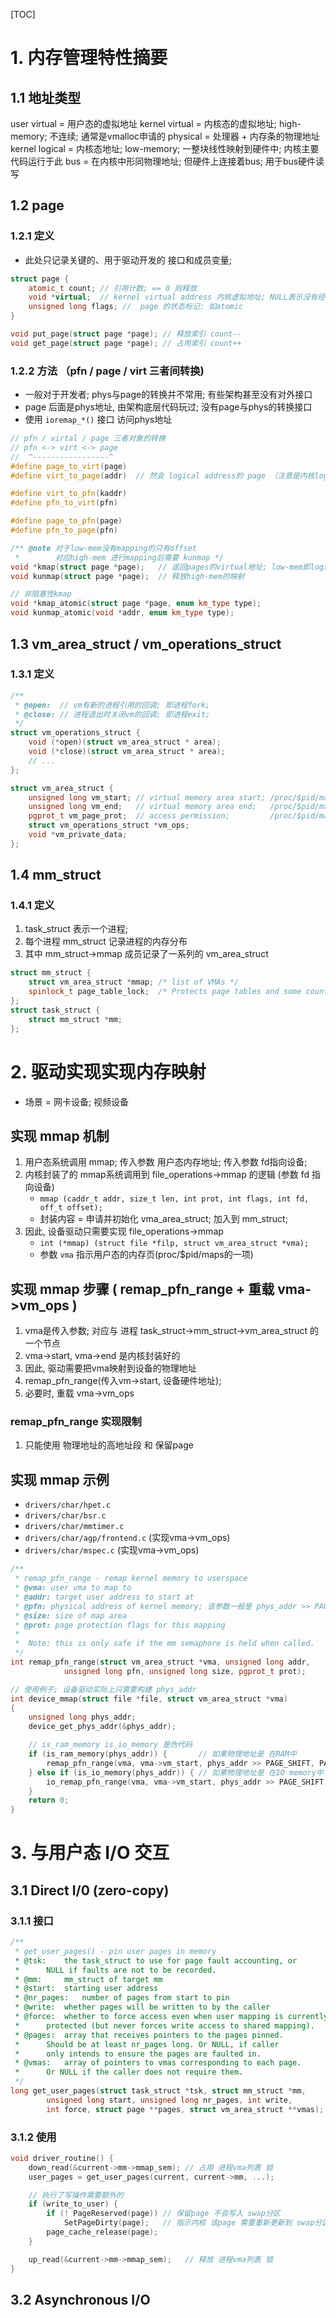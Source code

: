[TOC]
# 1. 内存管理特性摘要
## 1.1 地址类型
user virtual    = 用户态的虚拟地址
kernel virtual  = 内核态的虚拟地址; high-memory; 不连续; 通常是vmalloc申请的
physical        = 处理器 + 内存条的物理地址
kernel logical  = 内核态地址; low-memory; 一整块线性映射到硬件中; 内核主要代码运行于此
bus             = 在内核中形同物理地址; 但硬件上连接着bus; 用于bus硬件读写
## 1.2  page
### 1.2.1 定义
+ 此处只记录关键的、用于驱动开发的 接口和成员变量;
```c++
struct page {
    atomic_t count; // 引用计数; == 0 则释放
    void *virtual;  // kernel virtual address 内核虚拟地址; NULL表示没有经过映射(kmap)
    unsigned long flags; //  page 的状态标记: 如atomic
}

void put_page(struct page *page); // 释放索引 count--
void get_page(struct page *page); // 占用索引 count++
```
### 1.2.2 方法 （pfn / page / virt 三者间转换)
+ 一般对于开发者; phys与page的转换并不常用; 有些架构甚至没有对外接口
+ page 后面是phys地址, 由架构底层代码玩过; 没有page与phys的转换接口
+ 使用 `ioremap_*()` 接口 访问phys地址
```c++
// pfn / virtal / page 三者对象的转换
// pfn <-> virt <-> page
//  ^-----------------^
#define page_to_virt(page)
#define virt_to_page(addr)	// 然会 logical address的 page （注意是内核logical地址; 不是内核virtual地址)

#define virt_to_pfn(kaddr)
#define pfn_to_virt(pfn)

#define page_to_pfn(page)
#define pfn_to_page(pfn)

/** @note 对于low-mem没有mapping的只有offset
 *        对应high-mem 进行mapping后需要 kunmap */
void *kmap(struct page *page);   // 返回pages的virtual地址; low-mem即logical address; high-mem则建立映射
void kunmap(struct page *page);  // 释放high-mem的映射

// 非阻塞性kmap
void *kmap_atomic(struct page *page, enum km_type type);
void kunmap_atomic(void *addr, enum km_type type);
```

## 1.3 vm_area_struct / vm_operations_struct
### 1.3.1 定义
```c++
/**
 * @open:  // vm有新的进程引用的回调; 即进程fork;
 * @close: // 进程退出时关闭vm的回调; 即进程exit;
 */
struct vm_operations_struct {
    void (*open)(struct vm_area_struct * area);
	void (*close)(struct vm_area_struct * area);
    // ...
};

struct vm_area_struct {
    unsigned long vm_start; // virtual memory area start; /proc/$pid/maps 第一列
    unsigned long vm_end;   // virtual memory area end;   /proc/$pid/maps 第二列
    pgprot_t vm_page_prot;  // access permission;         /proc/$pid/maps 第三列
    struct vm_operations_struct *vm_ops;
    void *vm_private_data;
};
```

## 1.4 mm_struct
### 1.4.1 定义
1. task_struct 表示一个进程;
2. 每个进程 mm_struct 记录进程的内存分布
3. 其中 mm_struct->mmap 成员记录了一系列的 vm_area_struct
```c++
struct mm_struct {
    struct vm_area_struct *mmap; /* list of VMAs */
    spinlock_t page_table_lock;  /* Protects page tables and some counters */ /* 例如: 驱动改写用户进程的映射 */
};
struct task_struct {
    struct mm_struct *mm;
};
```

# 2. 驱动实现实现内存映射
+ 场景 = 网卡设备; 视频设备
## 实现 mmap 机制
1. 用户态系统调用 mmap; 传入参数 用户态内存地址; 传入参数 fd指向设备;
2. 内核封装了的 mmap系统调用到 file_operations->mmap 的逻辑 (参数 fd 指向设备)
    + `mmap (caddr_t addr, size_t len, int prot, int flags, int fd, off_t offset);`
    + 封装内容 = 申请并初始化 vma_area_struct; 加入到 mm_struct;
3. 因此, 设备驱动只需要实现 file_operations->mmap
    + `int (*mmap) (struct file *filp, struct vm_area_struct *vma);`
    + 参数 `vma` 指示用户态的内存页(proc/$pid/maps的一项)

## 实现 mmap 步骤 ( remap_pfn_range + 重载 vma->vm_ops )
1. vma是传入参数; 对应与 进程 task_struct->mm_struct->vm_area_struct 的一个节点
2. vma->start, vma->end 是内核封装好的
3. 因此, 驱动需要把vma映射到设备的物理地址
4. remap_pfn_range(传入vm->start, 设备硬件地址);
5. 必要时, 重载 vma->vm_ops
### remap_pfn_range 实现限制
1. 只能使用 物理地址的高地址段 和 保留page

## 实现 mmap 示例
+ `drivers/char/hpet.c`
+ `drivers/char/bsr.c`
+ `drivers/char/mmtimer.c`
+ `drivers/char/agp/frontend.c` (实现vma->vm_ops)
+ `drivers/char/mspec.c`        (实现vma->vm_ops)
```c++
/**
 * remap_pfn_range - remap kernel memory to userspace
 * @vma: user vma to map to
 * @addr: target user address to start at
 * @pfn: physical address of kernel memory; 该参数一般是 phys_addr >> PAGE_SIZE
 * @size: size of map area
 * @prot: page protection flags for this mapping
 *
 *  Note: this is only safe if the mm semaphore is held when called.
 */
int remap_pfn_range(struct vm_area_struct *vma, unsigned long addr,
		    unsigned long pfn, unsigned long size, pgprot_t prot);

// 使用例子; 设备驱动实际上只需要构建 phys_addr
int device_mmap(struct file *file, struct vm_area_struct *vma)
{
    unsigned long phys_addr;
    device_get_phys_addr(&phys_addr);

    // is_ram_memory is_io_memory 是伪代码
    if (is_ram_memory(phys_addr)) {       // 如果物理地址是 在RAM中
        remap_pfn_range(vma, vma->vm_start, phys_addr >> PAGE_SHIFT, PAGE_SIZE, vma->vm_page_prot);
    } else if (is_io_memory(phys_addr)) { // 如果物理地址是 在IO memory中
        io_remap_pfn_range(vma, vma->vm_start, phys_addr >> PAGE_SHIFT, PAGE_SIZE, vma->vm_page_prot);
    }
    return 0;
}
```

# 3. 与用户态 I/O 交互
## 3.1 Direct I/0 (zero-copy)
### 3.1.1 接口
```c++
/**
 * get_user_pages() - pin user pages in memory                          <-- 获取用户进程 page
 * @tsk:	the task_struct to use for page fault accounting, or
 *		NULL if faults are not to be recorded.
 * @mm:		mm_struct of target mm
 * @start:	starting user address
 * @nr_pages:	number of pages from start to pin                       <-- 指示传出数组的长度
 * @write:	whether pages will be written to by the caller
 * @force:	whether to force access even when user mapping is currently
 *		protected (but never forces write access to shared mapping).
 * @pages:	array that receives pointers to the pages pinned.           <-- 传出参数
 *		Should be at least nr_pages long. Or NULL, if caller
 *		only intends to ensure the pages are faulted in.
 * @vmas:	array of pointers to vmas corresponding to each page.       <-- 传出参数
 *		Or NULL if the caller does not require them.
 */
long get_user_pages(struct task_struct *tsk, struct mm_struct *mm,
	    unsigned long start, unsigned long nr_pages, int write,
		int force, struct page **pages, struct vm_area_struct **vmas);
```
### 3.1.2 使用
```c++
void driver_routine() {
    down_read(&current->mm->mmap_sem); // 占用 进程vma列表 锁
    user_pages = get_user_pages(current, current->mm, ...);

    // 执行了写操作需要额外的
    if (write_to_user) {
        if (! PageReserved(page)) // 保留page 不会写入 swap分区
            SetPageDirty(page);   // 指示内核 该page 需要重新更新到 swap分区中(如果swap分区中存在)
        page_cache_release(page);
    }

    up_read(&current->mm->mmap_sem);   // 释放 进程vma列表 锁
}
```

## 3.2 Asynchronous I/O